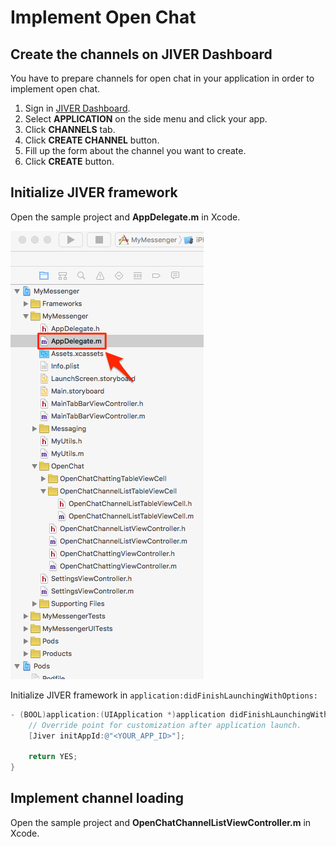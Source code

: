 # Implement Open Chat

## Create the channels on JIVER Dashboard

You have to prepare channels for open chat in your application in order to implement open chat.

1. Sign in [JIVER Dashboard](https://dashboard.jiver.co).
2. Select **APPLICATION** on the side menu and click your app.
3. Click **CHANNELS** tab.
4. Click **CREATE CHANNEL** button.
5. Fill up the form about the channel you want to create.
6. Click **CREATE** button.

 
## Initialize JIVER framework

Open the sample project and **AppDelegate.m** in Xcode.

![AppDelegate.m](AppDelegate_m.png)

Initialize JIVER framework in ```application:didFinishLaunchingWithOptions:```

```objectivec
- (BOOL)application:(UIApplication *)application didFinishLaunchingWithOptions:(NSDictionary *)launchOptions {
    // Override point for customization after application launch.
    [Jiver initAppId:@"<YOUR_APP_ID>"];
    
    return YES;
}
```

## Implement channel loading

Open the sample project and **OpenChatChannelListViewController.m** in Xcode.



